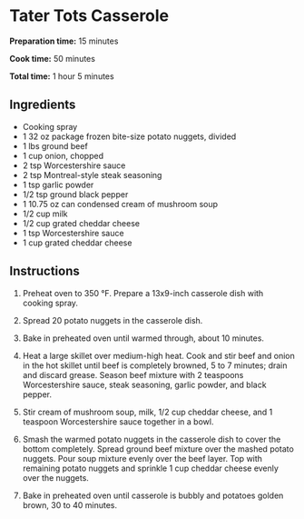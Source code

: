 # Tater Tots Casserole

**Preparation time:** 15 minutes

**Cook time:** 50 minutes

**Total time:** 1 hour 5 minutes

## Ingredients

- Cooking spray
- 1 32 oz package frozen bite-size potato nuggets, divided
- 1 lbs ground beef
- 1 cup onion, chopped
- 2 tsp Worcestershire sauce
- 2 tsp Montreal-style steak seasoning
- 1 tsp garlic powder
- 1/2 tsp ground black pepper
- 1 10.75 oz can condensed cream of mushroom soup
- 1/2 cup milk
- 1/2 cup grated cheddar cheese
- 1 tsp Worcestershire sauce
- 1 cup grated cheddar cheese

## Instructions

1. Preheat oven to 350 °F. Prepare a 13x9-inch casserole dish with cooking spray.

2. Spread 20 potato nuggets in the casserole dish.

3. Bake in preheated oven until warmed through, about 10 minutes.

4. Heat a large skillet over medium-high heat. Cook and stir beef and onion in the hot skillet until beef is completely browned, 5 to 7 minutes; drain and discard grease. Season beef mixture with 2 teaspoons Worcestershire sauce, steak seasoning, garlic powder, and black pepper.

5. Stir cream of mushroom soup, milk, 1/2 cup cheddar cheese, and 1 teaspoon Worcestershire sauce together in a bowl.

6. Smash the warmed potato nuggets in the casserole dish to cover the bottom completely. Spread ground beef mixture over the mashed potato nuggets. Pour soup mixture evenly over the beef layer. Top with remaining potato nuggets and sprinkle 1 cup cheddar cheese evenly over the nuggets.

7. Bake in preheated oven until casserole is bubbly and potatoes golden brown, 30 to 40 minutes.
